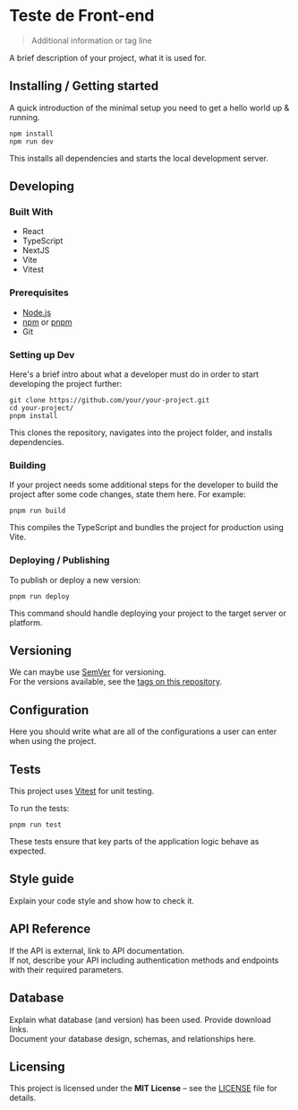 # Teste de Front-end

> Additional information or tag line

A brief description of your project, what it is used for.

## Installing / Getting started

A quick introduction of the minimal setup you need to get a hello world up &
running.

```shell
npm install
npm run dev
```

This installs all dependencies and starts the local development server.

## Developing

### Built With

- React
- TypeScript
- NextJS
- Vite
- Vitest

### Prerequisites

- [Node.js](https://nodejs.org/)
- [npm](https://www.npmjs.com/) or [pnpm](https://pnpm.io/)
- Git

### Setting up Dev

Here's a brief intro about what a developer must do in order to start developing
the project further:

```shell
git clone https://github.com/your/your-project.git
cd your-project/
pnpm install
```

This clones the repository, navigates into the project folder, and installs dependencies.

### Building

If your project needs some additional steps for the developer to build the
project after some code changes, state them here. For example:

```shell
pnpm run build
```

This compiles the TypeScript and bundles the project for production using Vite.

### Deploying / Publishing

To publish or deploy a new version:

```shell
pnpm run deploy
```

This command should handle deploying your project to the target server or platform.

## Versioning

We can maybe use [SemVer](http://semver.org/) for versioning.  
For the versions available, see the [tags on this repository](/tags).

## Configuration

Here you should write what are all of the configurations a user can enter when using the project.

## Tests

This project uses [Vitest](https://vitest.dev/) for unit testing.

To run the tests:

```shell
pnpm run test
```

These tests ensure that key parts of the application logic behave as expected.

## Style guide

Explain your code style and show how to check it.

## API Reference

If the API is external, link to API documentation.  
If not, describe your API including authentication methods and endpoints with their required parameters.

## Database

Explain what database (and version) has been used. Provide download links.  
Document your database design, schemas, and relationships here.

## Licensing

This project is licensed under the **MIT License** – see the [LICENSE](./LICENSE) file for details.
